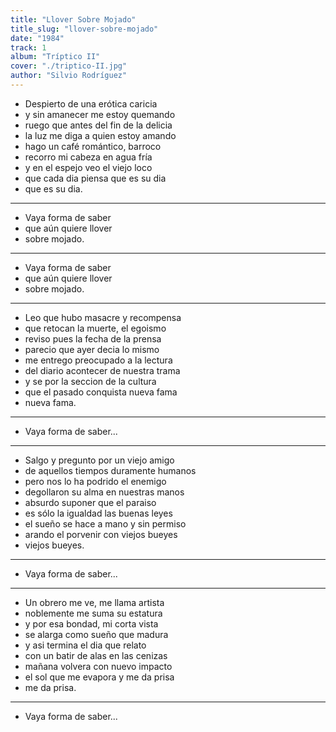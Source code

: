 ```yaml
---
title: "Llover Sobre Mojado"
title_slug: "llover-sobre-mojado"
date: "1984"
track: 1
album: "Tríptico II"
cover: "./triptico-II.jpg"
author: "Silvio Rodríguez"
---
```


- Despierto de una erótica caricia
- y sin amanecer me estoy quemando
- ruego que antes del fin de la delicia
- la luz me diga a quien estoy amando
- hago un café romántico, barroco
- recorro mi cabeza en agua fría
- y en el espejo veo el viejo loco
- que cada dia piensa que es su dia
- que es su dia.

---

- Vaya forma de saber
- que aún quiere llover
- sobre mojado.

---

- Vaya forma de saber
- que aún quiere llover
- sobre mojado.

---

- Leo que hubo masacre y recompensa
- que retocan la muerte, el egoismo
- reviso pues la fecha de la prensa
- parecio que ayer decia lo mismo
- me entrego preocupado a la lectura
- del diario acontecer de nuestra trama
- y se por la seccion de la cultura
- que el pasado conquista nueva fama
- nueva fama.

---

- Vaya forma de saber...

---

- Salgo y pregunto por un viejo amigo
- de aquellos tiempos duramente humanos
- pero nos lo ha podrido el enemigo
- degollaron su alma en nuestras manos
- absurdo suponer que el paraiso
- es sólo la igualdad las buenas leyes
- el sueño se hace a mano y sin permiso
- arando el porvenir con viejos bueyes
- viejos bueyes.

---

- Vaya forma de saber...

---

- Un obrero me ve, me llama artista
- noblemente me suma su estatura
- y por esa bondad, mi corta vista
- se alarga como sueño que madura
- y asi termina el dia que relato
- con un batir de alas en las cenizas
- mañana volvera con nuevo impacto
- el sol que me evapora y me da prisa
- me da prisa.

---

- Vaya forma de saber...
